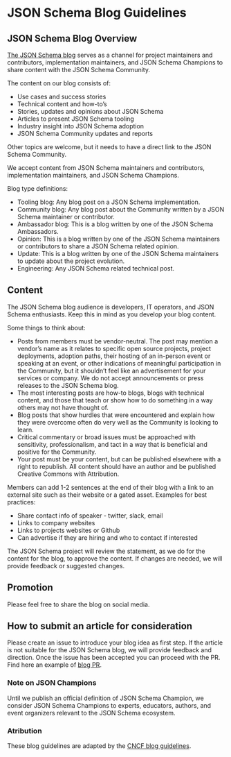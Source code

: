 # JSON Schema Blog Guidelines #

## JSON Schema Blog Overview ##

[The JSON Schema blog](https://json-schema.org/blog) serves as a channel for project maintainers and contributors, implementation maintainers, and JSON Schema Champions to share content with the JSON Schema Community.

The content on our blog consists of:
* Use cases and success stories
* Technical content and how-to’s
* Stories, updates and opinions about JSON Schema 
* Articles to present JSON Schema tooling
* Industry insight into JSON Schema adoption
* JSON Schema Community updates and reports

Other topics are welcome, but it needs to have a direct link to the JSON Schema Community.

We accept content from JSON Schema maintainers and contributors, implementation maintainers, and JSON Schema Champions. 

Blog type definitions:
* Tooling blog: Any blog post on a JSON Schema implementation. 
* Community blog: Any blog post about the Community written by a JSON Schema maintainer or contributor.
* Ambassador blog: This is a blog written by one of the JSON Schema Ambassadors.
* Opinion: This is a blog written by one of the JSON Schema maintainers or contributors to share a JSON Schema related opinion.
* Update: This is a blog written by one of the JSON Schema maintainers to update about the project evolution.
* Engineering: Any JSON Schema related technical post.

## Content ##
The JSON Schema blog audience is developers, IT operators, and JSON Schema enthusiasts. Keep this in mind as you develop your blog content.

Some things to think about:
* Posts from members must be vendor-neutral. The post may mention a vendor’s name as it relates to specific open source projects, project deployments, adoption paths, their hosting of an in-person event or speaking at an event, or other indications of meaningful participation in the Community, but it shouldn’t feel like an advertisement for your services or company. We do not accept announcements or press releases to the JSON Schema blog.
* The most interesting posts are how-to blogs, blogs with technical content, and those that teach or show how to do something in a way others may not have thought of.
* Blog posts that show hurdles that were encountered and explain how they were overcome often do very well as the Community is looking to learn.
* Critical commentary or broad issues must be approached with sensitivity, professionalism, and tact in a way that is beneficial and positive for the Community.
* Your post must be your content, but can be published elsewhere with a right to republish. All content should have an author and be published Creative Commons with Attribution.

Members can add 1-2 sentences at the end of their blog with a link to an external site such as their website or a gated asset. Examples for best practices:
* Share contact info of speaker - twitter, slack, email
* Links to company websites
* Links to projects websites or Github
* Can advertise if they are hiring and who to contact if interested

The JSON Schema project will review the statement, as we do for the content for the blog, to approve the content. If changes are needed, we will provide feedback or suggested changes. 

## Promotion ##
Please feel free to share the blog on social media.

## How to submit an article for consideration ##
Please create an issue to introduce your blog idea as first step. If the article is not suitable for the JSON Schema blog, we will provide feedback and direction. Once the issue has been accepted you can proceed with the PR. Find here an example of [blog PR](https://github.com/json-schema-org/website/pull/177).

### Note on JSON Champions
Until we publish an official definition of JSON Schema Champion, we consider JSON Schema Champions to experts, educators, authors, and event organizers relevant to the JSON Schema ecosystem.

### Atribution
These blog guidelines are adapted by the [CNCF blog guidelines](https://github.com/cncf/foundation/blob/main/blog-guidelines.md).
